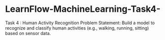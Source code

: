 # LearnFlow-MachineLearning-Task4-

Task 4 : Human Activity Recognition
Problem Statement:
Build a model to recognize and classify human activities (e.g., walking, running, sitting)
based on sensor data.
